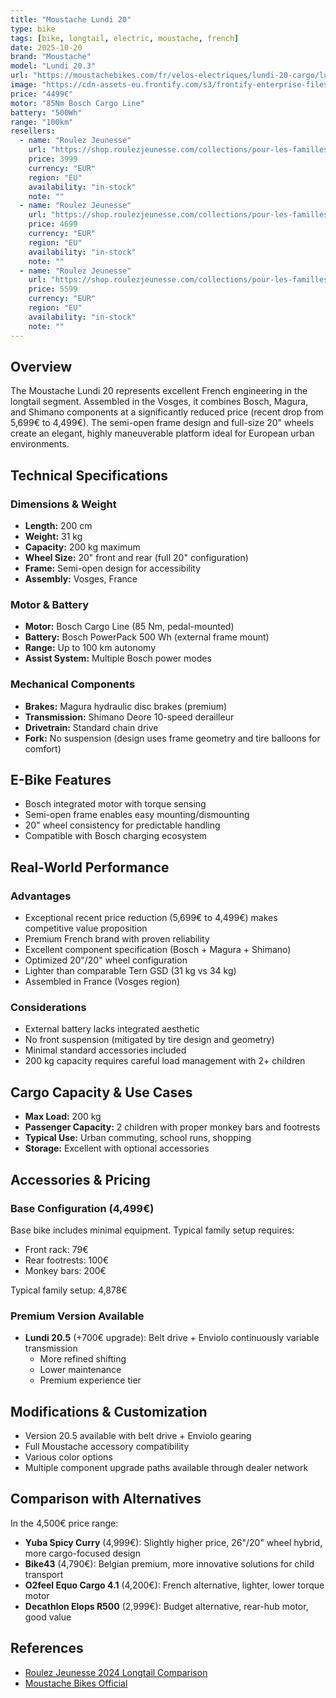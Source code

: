 ```yaml
---
title: "Moustache Lundi 20"
type: bike
tags: [bike, longtail, electric, moustache, french]
date: 2025-10-20
brand: "Moustache"
model: "Lundi 20.3"
url: "https://moustachebikes.com/fr/velos-electriques/lundi-20-cargo/lundi-20-cargo-3/"
image: "https://cdn-assets-eu.frontify.com/s3/frontify-enterprise-files-eu/eyJwYXRoIjoibW91c3RhY2hlLWJpa2VzXC9maWxlXC9Tc1haUERHTm1vQXBKSm1BUkdMeC5qcGcifQ:moustache-bikes:RhNjVvQjm4JezvflsUP0VjpkeoLCvN3AZZGVHHdv2vs?width=1500"
price: "4499€"
motor: "85Nm Bosch Cargo Line"
battery: "500Wh"
range: "100km"
resellers:
  - name: "Roulez Jeunesse"
    url: "https://shop.roulezjeunesse.com/collections/pour-les-familles/products/moustache-lundi-20-cargo-1"
    price: 3999
    currency: "EUR"
    region: "EU"
    availability: "in-stock"
    note: ""
  - name: "Roulez Jeunesse"
    url: "https://shop.roulezjeunesse.com/collections/pour-les-familles/products/moustache-lundi-20-cargo-3"
    price: 4699
    currency: "EUR"
    region: "EU"
    availability: "in-stock"
    note: ""
  - name: "Roulez Jeunesse"
    url: "https://shop.roulezjeunesse.com/collections/pour-les-familles/products/moustache-lundi-20-cargo-5"
    price: 5599
    currency: "EUR"
    region: "EU"
    availability: "in-stock"
    note: ""
---
```


## Overview

The Moustache Lundi 20 represents excellent French engineering in the longtail segment. Assembled in the Vosges, it combines Bosch, Magura, and Shimano components at a significantly reduced price (recent drop from 5,699€ to 4,499€). The semi-open frame design and full-size 20" wheels create an elegant, highly maneuverable platform ideal for European urban environments.

## Technical Specifications

<!-- BIKE_SPECS_TABLE_START -->
<!-- BIKE_SPECS_TABLE_END -->

### Dimensions & Weight

- **Length:** 200 cm
- **Weight:** 31 kg
- **Capacity:** 200 kg maximum
- **Wheel Size:** 20" front and rear (full 20" configuration)
- **Frame:** Semi-open design for accessibility
- **Assembly:** Vosges, France

### Motor & Battery

- **Motor:** Bosch Cargo Line (85 Nm, pedal-mounted)
- **Battery:** Bosch PowerPack 500 Wh (external frame mount)
- **Range:** Up to 100 km autonomy
- **Assist System:** Multiple Bosch power modes

### Mechanical Components

- **Brakes:** Magura hydraulic disc brakes (premium)
- **Transmission:** Shimano Deore 10-speed derailleur
- **Drivetrain:** Standard chain drive
- **Fork:** No suspension (design uses frame geometry and tire balloons for comfort)

## E-Bike Features

- Bosch integrated motor with torque sensing
- Semi-open frame enables easy mounting/dismounting
- 20" wheel consistency for predictable handling
- Compatible with Bosch charging ecosystem

## Real-World Performance

### Advantages

- Exceptional recent price reduction (5,699€ to 4,499€) makes competitive value proposition
- Premium French brand with proven reliability
- Excellent component specification (Bosch + Magura + Shimano)
- Optimized 20"/20" wheel configuration
- Lighter than comparable Tern GSD (31 kg vs 34 kg)
- Assembled in France (Vosges region)

### Considerations

- External battery lacks integrated aesthetic
- No front suspension (mitigated by tire design and geometry)
- Minimal standard accessories included
- 200 kg capacity requires careful load management with 2+ children

## Cargo Capacity & Use Cases

- **Max Load:** 200 kg
- **Passenger Capacity:** 2 children with proper monkey bars and footrests
- **Typical Use:** Urban commuting, school runs, shopping
- **Storage:** Excellent with optional accessories

## Accessories & Pricing

### Base Configuration (4,499€)

Base bike includes minimal equipment. Typical family setup requires:

- Front rack: 79€
- Rear footrests: 100€
- Monkey bars: 200€

Typical family setup: 4,878€

### Premium Version Available

- **Lundi 20.5** (+700€ upgrade): Belt drive + Enviolo continuously variable transmission
  - More refined shifting
  - Lower maintenance
  - Premium experience tier

## Modifications & Customization

- Version 20.5 available with belt drive + Enviolo gearing
- Full Moustache accessory compatibility
- Various color options
- Multiple component upgrade paths available through dealer network

## Comparison with Alternatives

In the 4,500€ price range:

- **Yuba Spicy Curry** (4,999€): Slightly higher price, 26"/20" wheel hybrid, more cargo-focused design
- **Bike43** (4,790€): Belgian premium, more innovative solutions for child transport
- **O2feel Equo Cargo 4.1** (4,200€): French alternative, lighter, lower torque motor
- **Decathlon Elops R500** (2,999€): Budget alternative, rear-hub motor, good value

## References

- [Roulez Jeunesse 2024 Longtail Comparison](https://blog.roulezjeunesse.com/comparatif-2023-des-meilleurs-velos-longtails-electriques/)
- [Moustache Bikes Official](https://www.moustachebikes.com/)
